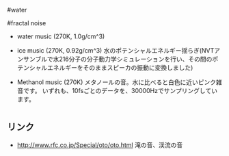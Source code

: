 #water





#fractal noise





* water music (270K, 1.0g/cm^3)
* ice music (270K, 0.92g/cm^3)
水のポテンシャルエネルギー揺らぎ(NVTアンサンブルで水216分子の分子動力学シミュレーションを行い、その間のポテンシャルエネルギーをそのままスピーカの振動に変換しました)

* Methanol music (270K)
メタノールの音。水に比べると白色に近いピンク雑音です。 いずれも、10fsごとのデータを、30000Hzでサンプリングしています。



#


## リンク

* http://www.rfc.co.jp/Special/oto/oto.html 滝の音、渓流の音


